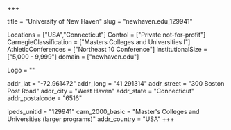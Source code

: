 
+++

title = "University of New Haven"
slug = "newhaven.edu_129941"

Locations = ["USA","Connecticut"]
Control = ["Private not-for-profit"]
CarnegieClassification = ["Masters Colleges and Universities I"]
AthleticConferences = ["Northeast 10 Conference"]
InstitutionalSize = ["5,000 - 9,999"]
domain = ["newhaven.edu"]

Logo = ""

addr_lat = "-72.961472"
addr_long = "41.291314"
addr_street = "300 Boston Post Road"
addr_city = "West Haven"
addr_state = "Connecticut"
addr_postalcode = "6516"

ipeds_unitid = "129941"
carn_2000_basic = "Master's Colleges and Universities (larger programs)"
addr_country = "USA"
+++
    
